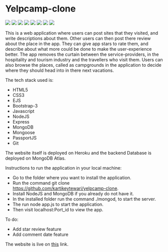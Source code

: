 # Yelpcamp-clone

<p float="left">
<img src="https://img.shields.io/badge/-HTML-blue">
<img src="https://img.shields.io/badge/-CSS-blue">
<img src="https://img.shields.io/badge/-Javascript-blue">
<img src="https://img.shields.io/badge/-Bootstrap-blue">
<img src="https://img.shields.io/badge/-NODE-blue">
<img src="https://img.shields.io/badge/-Express-blue">
<img src="https://img.shields.io/badge/-Mongo-blue">
<img src="https://img.shields.io/badge/-PassportJS-blue">
</p>

This is a web application where users can post sites that they visited, and write descriptions about them. Other users can then post there review about the place in the app. They can give app stars to rate them, and describe about what more could be done to make the user-experience better. The app removes the curtain between the service-providers, in the hospitality and tourism industry and the travellers who visit them. Users can also browse the places, called as campgrounds in the application to decide where they should head into in there next vacations.

The tech stack used is:

- HTML5
- CSS3
- EJS
- Bootstrap-3
- Javascript
- NodeJS
- Express
- MongoDB
- Mongoose
- PassportJS
- Git

The website itself is deployed on Heroku and the backend Database is deployed on MongoDB Atlas.

Instructions to run the application in your local machine:

- Go to the folder where you want to install the application.
- Run the command git clone https://github.com/kartikeytewari/yelpcamp-clone.
- Install NodeJS and MongoDB if you already do not have it.
- In the installed folder run the command ./mongod, to start the server.
- The run node app.js to start the application.
- Then visit localhost:Port_id to view the app.

To do:

- Add star review feature
- Add comment date feature

The website is live on <a href="https://lit-castle-88740.herokuapp.com/">this</a> link.
